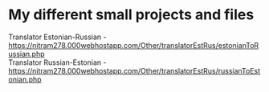 # My different small projects and files
Translator Estonian-Russian - https://nitram278.000webhostapp.com/Other/translatorEstRus/estonianToRussian.php <br/>
Translator Russian-Estonian - https://nitram278.000webhostapp.com/Other/translatorEstRus/russianToEstonian.php <br/>
